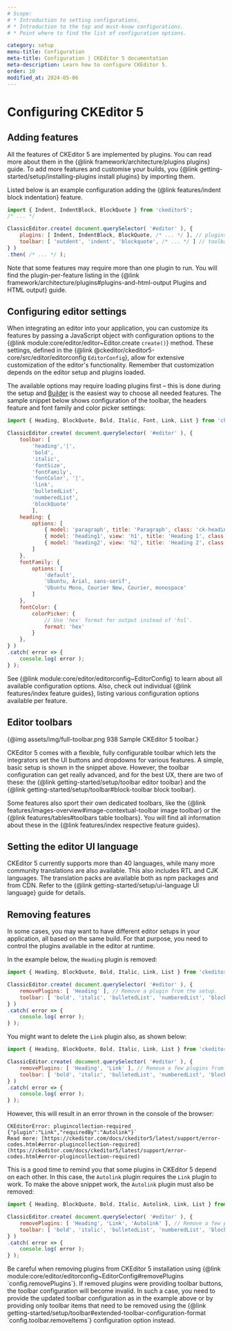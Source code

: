 ```yaml
---
# Scope:
# * Introduction to setting configurations.
# * Introduction to the top and must-know configurations.
# * Point where to find the list of configuration options.

category: setup
menu-title: Configuration
meta-title: Configuration | CKEditor 5 documentation
meta-description: Learn how to configure CKEditor 5. 
order: 10
modified_at: 2024-05-06
---
```


# Configuring CKEditor&nbsp;5

## Adding features

All the features of CKEditor&nbsp;5 are implemented by plugins. You can read more about them in the {@link framework/architecture/plugins plugins} guide. To add more features and customise your builds, you {@link getting-started/setup/installing-plugins install plugins} by importing them.

Listed below is an example configuration adding the {@link features/indent block indentation} feature.

```js
import { Indent, IndentBlock, BlockQuote } from 'ckeditor5';
/* ... */

ClassicEditor.create( document.querySelector( '#editor' ), {
	plugins: [ Indent, IndentBlock, BlockQuote, /* ... */ ], // plugins import
	toolbar: [ 'outdent', 'indent', 'blockquote', /* ... */ ] // toolbar configuration
} )
.then( /* ... */ );
```

Note that some features may require more than one plugin to run. You will find the plugin-per-feature listing in the {@link framework/architecture/plugins#plugins-and-html-output Plugins and HTML output} guide.

## Configuring editor settings

When integrating an editor into your application, you can customize its features by passing a JavaScript object with configuration options to the {@link module:core/editor/editor~Editor.create `create()`} method. These settings, defined in the {@link @ckeditor/ckeditor5-core/src/editor/editorconfig `EditorConfig`}, allow for extensive customization of the editor's functionality. Remember that customization depends on the editor setup and plugins loaded.

The available options may require loading plugins first &ndash; this is done during the setup and [Builder](https://ckeditor.com/builder?redirect=docs) is the easiest way to choose all needed features. The sample snippet below shows configuration of the toolbar, the headers feature and font family and color picker settings:

```js
import { Heading, BlockQuote, Bold, Italic, Font, Link, List } from 'ckeditor5';

ClassicEditor.create( document.querySelector( '#editor' ), {
	toolbar: [
		'heading','|',
		'bold',
		'italic',
		'fontSize',
		'fontFamily',
		'fontColor', '|',
		'link',
		'bulletedList',
		'numberedList',
		'blockQuote'
		],
	heading: {
		options: [
			{ model: 'paragraph', title: 'Paragraph', class: 'ck-heading_paragraph' },
			{ model: 'heading1', view: 'h1', title: 'Heading 1', class: 'ck-heading_heading1' },
			{ model: 'heading2', view: 'h2', title: 'Heading 2', class: 'ck-heading_heading2' }
		]
	},
	fontFamily: {
		options: [
			'default',
			'Ubuntu, Arial, sans-serif',
			'Ubuntu Mono, Courier New, Courier, monospace'
		]
	},
	fontColor: {
		colorPicker: {
			// Use 'hex' format for output instead of 'hsl'.
			format: 'hex'
		}
	},
} )
.catch( error => {
	console.log( error );
} );
```

See {@link module:core/editor/editorconfig~EditorConfig} to learn about all available configuration options. Also, check out individual {@link features/index feature guides}, listing various configuration options available per feature.

## Editor toolbars

{@img assets/img/full-toolbar.png 938 Sample CKEditor&nbsp;5 toolbar.} 

CKEditor&nbsp;5 comes with a flexible, fully configurable toolbar which lets the integrators set the UI buttons and dropdowns for various features. A simple, basic setup is shown in the snippet above. However, the toolbar configuration can get really advanced, and for the best UX, there are two of these: the {@link getting-started/setup/toolbar editor toolbar} and the {@link getting-started/setup/toolbar#block-toolbar block toolbar}.

Some features also sport their own dedicated toolbars, like the {@link features/images-overview#image-contextual-toolbar image toolbar} or the {@link features/tables#toolbars table toolbars}. You will find all information about these in the {@link features/index respective feature guides}.

## Setting the editor UI language 

CKEditor&nbsp;5 currently supports more than 40 languages, while many more community translations are also available. This also includes RTL and CJK languages. The translation packs are available both as npm packages and from CDN. Refer to the {@link getting-started/setup/ui-language UI language} guide for details.

## Removing features

In some cases, you may want to have different editor setups in your application, all based on the same build. For that purpose, you need to control the plugins available in the editor at runtime.

In the example below, the `Heading` plugin is removed:

```js
import { Heading, BlockQuote, Bold, Italic, Link, List } from 'ckeditor5';

ClassicEditor.create( document.querySelector( '#editor' ), {
	removePlugins: [ 'Heading' ], // Remove a plugin from the setup.
	toolbar: [ 'bold', 'italic', 'bulletedList', 'numberedList', 'blockQuote' , 'link' ]
} )
.catch( error => {
	console.log( error );
} );
```

You might want to delete the `Link` plugin also, as shown below:

```js
import { Heading, BlockQuote, Bold, Italic, Link, List } from 'ckeditor5';

ClassicEditor.create( document.querySelector( '#editor' ), {
	removePlugins: [ 'Heading', 'Link' ], // Remove a few plugins from the setup.
	toolbar: [ 'bold', 'italic', 'bulletedList', 'numberedList', 'blockQuote' ]
} )
.catch( error => {
	console.log( error );
} );
```

However, this will result in an error thrown in the console of the browser:

```
CKEditorError: plugincollection-required {"plugin":"Link","requiredBy":"Autolink"}`
Read more: [https://ckeditor.com/docs/ckeditor5/latest/support/error-codes.html#error-plugincollection-required](https://ckeditor.com/docs/ckeditor5/latest/support/error-codes.html#error-plugincollection-required)
```

This is a good time to remind you that some plugins in CKEditor&nbsp;5 depend on each other. In this case, the `Autolink` plugin requires the `Link` plugin to work. To make the above snippet work, the `Autolink` plugin must also be removed:

```js
import { Heading, BlockQuote, Bold, Italic, Autolink, Link, List } from 'ckeditor5';

ClassicEditor.create( document.querySelector( '#editor' ), {
	removePlugins: [ 'Heading', 'Link', 'Autolink' ], // Remove a few plugins from the setup.
	toolbar: [ 'bold', 'italic', 'bulletedList', 'numberedList', 'blockQuote' ]
} )
.catch( error => {
	console.log( error );
} );
```

<info-box>
	Be careful when removing plugins from CKEditor&nbsp;5 installation using {@link module:core/editor/editorconfig~EditorConfig#removePlugins `config.removePlugins`}. If removed plugins were providing toolbar buttons, the toolbar configuration will become invalid. In such a case, you need to provide the updated toolbar configuration as in the example above or by providing only toolbar items that need to be removed using the {@link getting-started/setup/toolbar#extended-toolbar-configuration-format `config.toolbar.removeItems`} configuration option instead.
</info-box>
